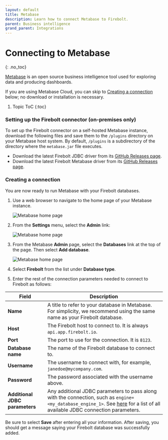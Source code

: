 ```yaml
---
layout: default
title: Metabase
description: Learn how to connect Metabase to Firebolt.
parent: Business intelligence
grand_parent: Integrations
---
```


# Connecting to Metabase
{: .no_toc}

[Metabase](https://www.metabase.com/) is an open source business intelligence tool used for exploring data and producing dashboards.

If you are using Metabase Cloud, you can skip to [Creating a connection](#creating-a-connection) below; no download or installation is necessary. 

1. Topic ToC
{:toc}

### Setting up the Firebolt connector (on-premises only)

To set up the Firebolt connector on a self-hosted Metabase instance, download the following files and save them to the `/plugins` directory on your Metabase host system. By default, `/plugins` is a subdirectory of the directory where the `metabase.jar` file executes.

* Download the latest Firebolt JDBC driver from its [GitHub Releases page](https://github.com/firebolt-db/jdbc/releases).
* Download the latest Firebolt Metabase driver from its [GitHub Releases page](https://github.com/firebolt-db/metabase-firebolt-driver/releases).

### Creating a connection

You are now ready to run Metabase with your Firebolt databases.

1. Use a web browser to navigate to the home page of your Metabase instance.

    ![Metabase home page](../../assets/images/Metabase_home.png)

2. From the **Settings** menu, select the **Admin** link:

    ![Metabase home page](../../assets/images/Metabase_admin_menu.png)

3. From the Metabase **Admin** page, select the **Databases** link at the top of the page. Then select **Add database**.  

    ![Metabase home page](../../assets/images/Metabase_admin_menu2.png)

4. Select **Firebolt** from the list under **Database type**.

5. Enter the rest of the connection parameters needed to connect to Firebolt as follows:

| Field                          | Description                                                                  | 
| ------------------------------ | ---------------------------------------------------------------------------- |
| **Name**                       | A title to refer to your database in Metabase. For simplicity, we recommend using the same name as your Firebolt database. | 
| **Host**                       | The Firebolt host to connect to. It is always `api.app.firebolt.io`.         |              
| **Port**                       | The port to use for the connection. It is `8123`.                            |              
| **Database name**              | The name of the Firebolt database to connect to.                             |              
| **Username**                   | The username to connect with, for example, `janedoe@mycompany.com`. | 
| **Password**                   | The password associated with the username above.                             | 
| **Additional JDBC parameters** | Any additional JDBC parameters to pass along with the connection, such as `engine=<my_database_engine_1>`. See [here](https://docs.firebolt.io/developing-with-firebolt/connecting-with-jdbc.html#available-connection-parameters) for a list of all available JDBC connection parameters. | 

Be sure to select **Save** after entering all your information. After saving, you should get a message saying your Firebolt database was successfully added.
